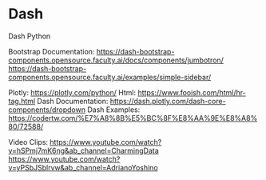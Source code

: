 # Dash
Dash Python

Bootstrap Documentation:
https://dash-bootstrap-components.opensource.faculty.ai/docs/components/jumbotron/
https://dash-bootstrap-components.opensource.faculty.ai/examples/simple-sidebar/

Plotly: https://plotly.com/python/
Html: https://www.fooish.com/html/hr-tag.html
Dash Documentation: https://dash.plotly.com/dash-core-components/dropdown
Dash Examples:
https://codertw.com/%E7%A8%8B%E5%BC%8F%E8%AA%9E%E8%A8%80/72588/


Video Clips:
https://www.youtube.com/watch?v=hSPmj7mK6ng&ab_channel=CharmingData
https://www.youtube.com/watch?v=yPSbJSblrvw&ab_channel=AdrianoYoshino

